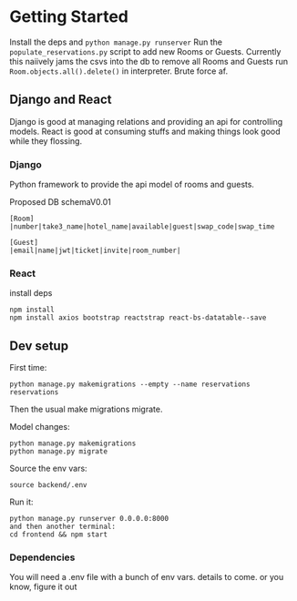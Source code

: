 
# Getting Started
Install the deps and `python manage.py runserver`
Run the `populate_reservations.py` script to add new Rooms or Guests. Currently this naiively jams the csvs into the db
to remove all Rooms and Guests run `Room.objects.all().delete()` in interpreter. Brute force af. 

## Django and React
Django is good at managing relations and providing an api for controlling models. React is good at consuming stuffs and making things look good while they flossing. 

### Django
Python framework to provide the api model of rooms and guests.


Proposed DB schemaV0.01

```
[Room]
|number|take3_name|hotel_name|available|guest|swap_code|swap_time

[Guest]
|email|name|jwt|ticket|invite|room_number|

```


### React
install deps
```
npm install
npm install axios bootstrap reactstrap react-bs-datatable--save
```

## Dev setup

First time:
```
python manage.py makemigrations --empty --name reservations reservations
```
Then the usual make migrations migrate.

Model changes:
```
python manage.py makemigrations
python manage.py migrate
```
Source the env vars:
```
source backend/.env
```

Run it:
```
python manage.py runserver 0.0.0.0:8000
and then another terminal:
cd frontend && npm start
```

### Dependencies
You will need a .env file with a bunch of env vars. details to come. or you know, figure it out
